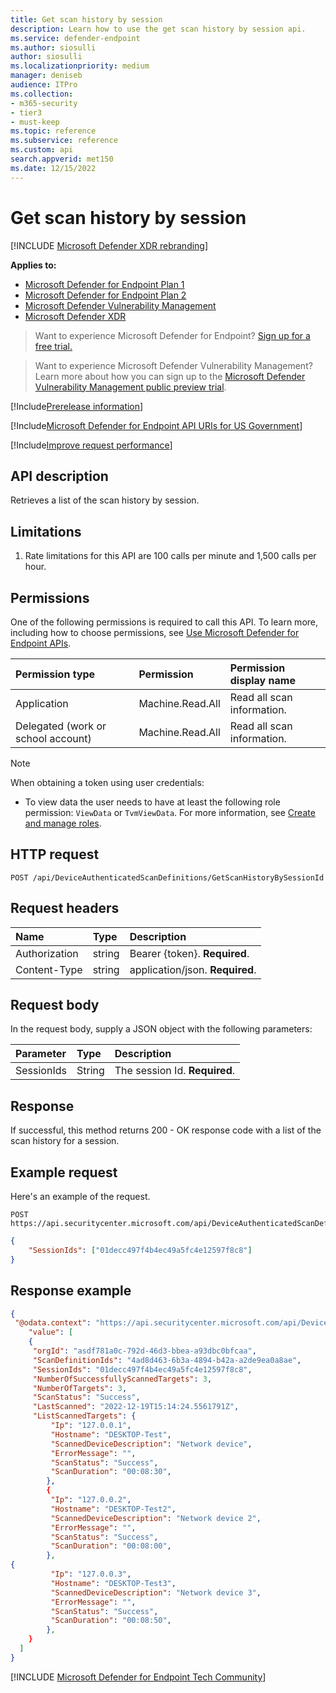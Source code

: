 ```yaml
---
title: Get scan history by session
description: Learn how to use the get scan history by session api.
ms.service: defender-endpoint
ms.author: siosulli
author: siosulli
ms.localizationpriority: medium
manager: deniseb
audience: ITPro
ms.collection: 
- m365-security
- tier3
- must-keep
ms.topic: reference
ms.subservice: reference
ms.custom: api
search.appverid: met150
ms.date: 12/15/2022
---
```


# Get scan history by session

[!INCLUDE [Microsoft Defender XDR rebranding](../includes/microsoft-defender.md)]

**Applies to:**

- [Microsoft Defender for Endpoint Plan 1](https://go.microsoft.com/fwlink/?linkid=2154037)
- [Microsoft Defender for Endpoint Plan 2](https://go.microsoft.com/fwlink/p/?linkid=2154037)
- [Microsoft Defender Vulnerability Management](../../defender-vulnerability-management/index.yml)
- [Microsoft Defender XDR](https://go.microsoft.com/fwlink/?linkid=2118804)

> Want to experience Microsoft Defender for Endpoint? [Sign up for a free trial.](https://signup.microsoft.com/create-account/signup?products=7f379fee-c4f9-4278-b0a1-e4c8c2fcdf7e&ru=https://aka.ms/MDEp2OpenTrial?ocid=docs-wdatp-exposedapis-abovefoldlink)

> Want to experience Microsoft Defender Vulnerability Management? Learn more about how you can sign up to the [Microsoft Defender Vulnerability Management public preview trial](../../defender-vulnerability-management/get-defender-vulnerability-management.md).

[!Include[Prerelease information](../includes/prerelease.md)]

[!Include[Microsoft Defender for Endpoint API URIs for US Government](../includes/microsoft-defender-api-usgov.md)]

[!Include[Improve request performance](../includes/improve-request-performance.md)]

## API description

Retrieves a list of the scan history by session.

## Limitations

1. Rate limitations for this API are 100 calls per minute and 1,500 calls per hour.

## Permissions

One of the following permissions is required to call this API. To learn more, including how to choose permissions, see [Use Microsoft Defender for Endpoint APIs](apis-intro.md).

Permission type|Permission|Permission display name
:---|:---|:---
Application|Machine.Read.All| Read all scan information.
Delegated (work or school account)|Machine.Read.All|Read all scan information.

> [!NOTE]
> When obtaining a token using user credentials:
>
> - To view data the user needs to have at least the following role permission: `ViewData` or `TvmViewData`. For more information, see [Create and manage roles](../user-roles.md).

## HTTP request

```http
POST /api/DeviceAuthenticatedScanDefinitions/GetScanHistoryBySessionId
```

## Request headers

Name|Type|Description
:---|:---|:---
Authorization|string|Bearer {token}. **Required**.
Content-Type|string|application/json. **Required**.

## Request body

In the request body, supply a JSON object with the following parameters:

Parameter|Type|Description
:---|:---|:---
SessionIds |String|The session Id. **Required**.

## Response

If successful, this method returns 200 - OK response code with a list of the scan history for a session.

## Example request

Here's an example of the request.

```http
POST https://api.securitycenter.microsoft.com/api/DeviceAuthenticatedScanDefinitions/GetScanHistoryBySessionId
```

```json
{
    "SessionIds": ["01decc497f4b4ec49a5fc4e12597f8c8"]
}
```

## Response example

```json
{
 "@odata.context": "https://api.securitycenter.microsoft.com/api/DeviceAuthenticatedScanDefinitions/GetScanHistoryBySessionId",
    "value": [
    {
     "orgId": "asdf781a0c-792d-46d3-bbea-a93dbc0bfcaa",
     "ScanDefinitionIds": "4ad8d463-6b3a-4894-b42a-a2de9ea0a8ae",
     "SessionIds": "01decc497f4b4ec49a5fc4e12597f8c8",
     "NumberOfSuccessfullyScannedTargets": 3,
     "NumberOfTargets": 3,
     "ScanStatus": "Success",
     "LastScanned": "2022-12-19T15:14:24.5561791Z",
     "ListScannedTargets": {
         "Ip": "127.0.0.1",
         "Hostname": "DESKTOP-Test",
         "ScannedDeviceDescription": "Network device",
         "ErrorMessage": "",
         "ScanStatus": "Success",
         "ScanDuration": "00:08:30",
        },
        {
         "Ip": "127.0.0.2",
         "Hostname": "DESKTOP-Test2",
         "ScannedDeviceDescription": "Network device 2",
         "ErrorMessage": "",
         "ScanStatus": "Success",
         "ScanDuration": "00:08:00",
        },
{
         "Ip": "127.0.0.3",
         "Hostname": "DESKTOP-Test3",
         "ScannedDeviceDescription": "Network device 3",
         "ErrorMessage": "",
         "ScanStatus": "Success",
         "ScanDuration": "00:08:50",
        },
    }
  ]
}
```
[!INCLUDE [Microsoft Defender for Endpoint Tech Community](../includes/defender-mde-techcommunity.md)]
